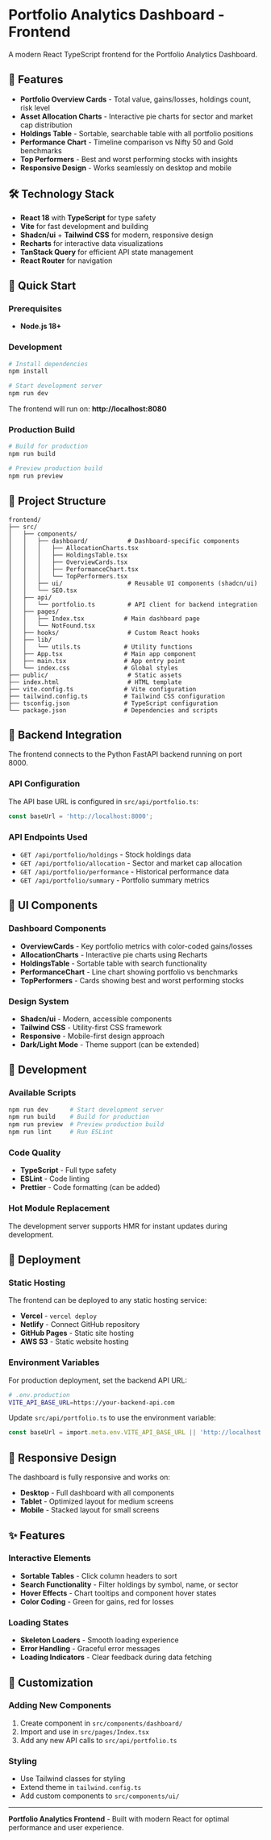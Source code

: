 # Portfolio Analytics Dashboard - Frontend

A modern React TypeScript frontend for the Portfolio Analytics Dashboard.

## 🚀 Features

- **Portfolio Overview Cards** - Total value, gains/losses, holdings count, risk level
- **Asset Allocation Charts** - Interactive pie charts for sector and market cap distribution  
- **Holdings Table** - Sortable, searchable table with all portfolio positions
- **Performance Chart** - Timeline comparison vs Nifty 50 and Gold benchmarks
- **Top Performers** - Best and worst performing stocks with insights
- **Responsive Design** - Works seamlessly on desktop and mobile

## 🛠️ Technology Stack

- **React 18** with **TypeScript** for type safety
- **Vite** for fast development and building
- **Shadcn/ui** + **Tailwind CSS** for modern, responsive design
- **Recharts** for interactive data visualizations
- **TanStack Query** for efficient API state management
- **React Router** for navigation

## 🚦 Quick Start

### Prerequisites
- **Node.js 18+**

### Development

```bash
# Install dependencies
npm install

# Start development server
npm run dev
```

The frontend will run on: **http://localhost:8080**

### Production Build

```bash
# Build for production
npm run build

# Preview production build
npm run preview
```

## 📁 Project Structure

```
frontend/
├── src/
│   ├── components/
│   │   ├── dashboard/           # Dashboard-specific components
│   │   │   ├── AllocationCharts.tsx
│   │   │   ├── HoldingsTable.tsx
│   │   │   ├── OverviewCards.tsx
│   │   │   ├── PerformanceChart.tsx
│   │   │   └── TopPerformers.tsx
│   │   ├── ui/                  # Reusable UI components (shadcn/ui)
│   │   └── SEO.tsx
│   ├── api/
│   │   └── portfolio.ts         # API client for backend integration
│   ├── pages/
│   │   ├── Index.tsx           # Main dashboard page
│   │   └── NotFound.tsx
│   ├── hooks/                   # Custom React hooks
│   ├── lib/
│   │   └── utils.ts            # Utility functions
│   ├── App.tsx                 # Main app component
│   ├── main.tsx                # App entry point
│   └── index.css               # Global styles
├── public/                      # Static assets
├── index.html                   # HTML template
├── vite.config.ts              # Vite configuration
├── tailwind.config.ts          # Tailwind CSS configuration
├── tsconfig.json               # TypeScript configuration
└── package.json                # Dependencies and scripts
```

## 🔌 Backend Integration

The frontend connects to the Python FastAPI backend running on port 8000.

### API Configuration

The API base URL is configured in `src/api/portfolio.ts`:

```typescript
const baseUrl = 'http://localhost:8000';
```

### API Endpoints Used

- `GET /api/portfolio/holdings` - Stock holdings data
- `GET /api/portfolio/allocation` - Sector and market cap allocation
- `GET /api/portfolio/performance` - Historical performance data
- `GET /api/portfolio/summary` - Portfolio summary metrics

## 🎨 UI Components

### Dashboard Components

- **OverviewCards** - Key portfolio metrics with color-coded gains/losses
- **AllocationCharts** - Interactive pie charts using Recharts
- **HoldingsTable** - Sortable table with search functionality
- **PerformanceChart** - Line chart showing portfolio vs benchmarks
- **TopPerformers** - Cards showing best and worst performing stocks

### Design System

- **Shadcn/ui** - Modern, accessible components
- **Tailwind CSS** - Utility-first CSS framework
- **Responsive** - Mobile-first design approach
- **Dark/Light Mode** - Theme support (can be extended)

## 🧪 Development

### Available Scripts

```bash
npm run dev      # Start development server
npm run build    # Build for production
npm run preview  # Preview production build
npm run lint     # Run ESLint
```

### Code Quality

- **TypeScript** - Full type safety
- **ESLint** - Code linting
- **Prettier** - Code formatting (can be added)

### Hot Module Replacement

The development server supports HMR for instant updates during development.

## 🚀 Deployment

### Static Hosting

The frontend can be deployed to any static hosting service:

- **Vercel** - `vercel deploy`
- **Netlify** - Connect GitHub repository
- **GitHub Pages** - Static site hosting
- **AWS S3** - Static website hosting

### Environment Variables

For production deployment, set the backend API URL:

```bash
# .env.production
VITE_API_BASE_URL=https://your-backend-api.com
```

Update `src/api/portfolio.ts` to use the environment variable:

```typescript
const baseUrl = import.meta.env.VITE_API_BASE_URL || 'http://localhost:8000';
```

## 📱 Responsive Design

The dashboard is fully responsive and works on:

- **Desktop** - Full dashboard with all components
- **Tablet** - Optimized layout for medium screens
- **Mobile** - Stacked layout for small screens

## ✨ Features

### Interactive Elements

- **Sortable Tables** - Click column headers to sort
- **Search Functionality** - Filter holdings by symbol, name, or sector
- **Hover Effects** - Chart tooltips and component hover states
- **Color Coding** - Green for gains, red for losses

### Loading States

- **Skeleton Loaders** - Smooth loading experience
- **Error Handling** - Graceful error messages
- **Loading Indicators** - Clear feedback during data fetching

## 🔧 Customization

### Adding New Components

1. Create component in `src/components/dashboard/`
2. Import and use in `src/pages/Index.tsx`
3. Add any new API calls to `src/api/portfolio.ts`

### Styling

- Use Tailwind classes for styling
- Extend theme in `tailwind.config.ts`
- Add custom components to `src/components/ui/`

---

**Portfolio Analytics Frontend** - Built with modern React for optimal performance and user experience.
